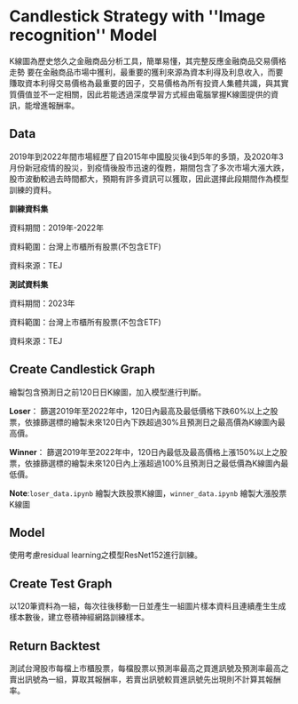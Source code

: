 # Candlestick Strategy with ''Image recognition'' Model
K線圖為歷史悠久之金融商品分析工具，簡單易懂，其完整反應金融商品交易價格走勢
要在金融商品市場中獲利，最重要的獲利來源為資本利得及利息收入，而要賺取資本利得交易價格為最重要的因子，交易價格為所有投資人集體共識，與其實質價值並不一定相關，因此若能透過深度學習方式經由電腦掌握K線圖提供的資訊，能增進報酬率。
## Data
2019年到2022年間市場經歷了自2015年中國股災後4到5年的多頭，及2020年3月份新冠疫情的股災，到疫情後股市迅速的復甦，期間包含了多次市場大漲大跌，股市波動較過去時間都大，預期有許多資訊可以獲取，因此選擇此段期間作為模型訓練的資料。

**訓練資料集**

資料期間：2019年-2022年

資料範圍：台灣上市櫃所有股票(不包含ETF)

資料來源：TEJ

**測試資料集**

資料期間：2023年

資料範圍：台灣上市櫃所有股票(不包含ETF)

資料來源：TEJ

## Create Candlestick Graph

繪製包含預測日之前120日日K線圖，加入模型進行判斷。

**Loser**： 篩選2019年至2022年中，120日內最高及最低價格下跌60%以上之股票，依據篩選標的繪製未來120日內下跌超過30%且預測日之最高價為K線圖內最高價。

**Winner**： 篩選2019年至2022年中，120日內最低及最高價格上漲150%以上之股票，依據篩選標的繪製未來120日內上漲超過100%且預測日之最低價為K線圖內最低價。

**Note**:`loser_data.ipynb` 繪製大跌股票K線圖，`winner_data.ipynb` 繪製大漲股票K線圖

## Model

使用考慮residual learning之模型ResNet152進行訓練。

## Create Test Graph

以120筆資料為一組，每次往後移動一日並產生一組圖片樣本資料且連續產生生成樣本數後，建立卷積神經網路訓練樣本。

## Return Backtest

測試台灣股市每檔上市櫃股票，每檔股票以預測率最高之買進訊號及預測率最高之賣出訊號為一組，算取其報酬率，若賣出訊號較買進訊號先出現則不計算其報酬率。
